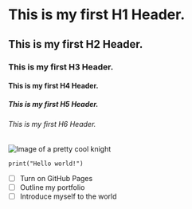 # This is my first H1 Header.
## This is my first H2 Header.
### This is my first H3 Header.
#### This is my first H4 Header.
##### This is my first H5 Header.
###### This is my first H6 Header.

![Image of a pretty cool knight](https://th.bing.com/th/id/R.315696f19643ed6c71aabc28ae689a45?rik=KJn84SByuBBLNw&riu=http%3a%2f%2fpayload92.cargocollective.com%2f1%2f7%2f233198%2f4146783%2fKnight+Study.jpg&ehk=Sx0G%2fkKRw9OV39jeBlQPhdZOPgagO1RzgZbd6u6el7E%3d&risl=&pid=ImgRaw&r=0)

```
print("Hello world!")
```

- [ ] Turn on GitHub Pages
- [ ] Outline my portfolio
- [ ] Introduce myself to the world
